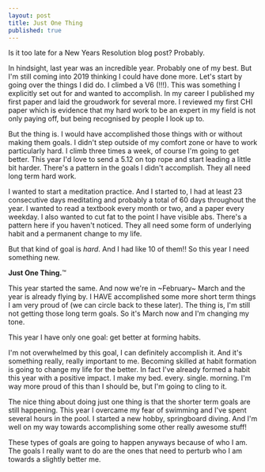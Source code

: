 ```yaml
---
layout: post
title: Just One Thing
published: true
---
```

Is it too late for a New Years Resolution blog post? Probably.

In hindsight, last year was an incredible year. Probably one of my best. But I'm still coming into 2019 thinking I could have done more. Let's start by going over the things I did do. I climbed a V6 (!!!). This was something I explicitly set out for and wanted to accomplish. In my career I published my first paper and laid the groudwork for several more. I reviewed my first CHI paper which is evidence that my hard work to be an expert in my field is not only paying off, but being recognised by people I look up to. 

But the thing is. I would have accomplished those things with or without making them goals. I didn't step outside of my comfort zone or have to work particularly hard. I climb three times a week, of course I'm going to get better. This year I'd love to send a 5.12 on top rope and start leading a little bit harder. There's a pattern in the goals I didn't accomplish. They all need long term hard work. 

I wanted to start a meditation practice. And I started to, I had at least 23 consecutive days meditating and probably a total of 60 days throughout the year. I wanted to read a textbook every month or two, and a paper every weekday. I also wanted to cut fat to the point I have visible abs. There's a pattern here if you haven't noticed. They all need some form of underlying habit and a permanent change to my life.

But that kind of goal is *hard*. And I had like 10 of them!! So this year I need something new. 

**Just One Thing.**™

This year started the same. And now we're in ~February~ March and the year is already flying by. I HAVE accomplished some more short term things I am very proud of (we can circle back to these later). The thing is, I'm still not getting those long term goals. So it's March now and I'm changing my tone.

This year I have only one goal: get better at forming habits. 

I'm not overwhelmed by this goal, I can definitely accomplish it. And it's something really, really important to me. Becoming skilled at habit formation is going to change my life for the better. In fact I've already formed a habit this year with a positive impact. I make my bed. every. single. morning. I'm way more proud of this than I should be, but I'm going to cling to it.

The nice thing about doing just one thing is that the shorter term goals are still happening. This year I overcame my fear of swimming and I've spent several hours in the pool. I started a new hobby, springboard diving. And I'm well on my way towards accomplishing some other really awesome stuff! 

These types of goals are going to happen anyways because of who I am. The goals I really want to do are the ones that need to perturb who I am towards a slightly better me.
